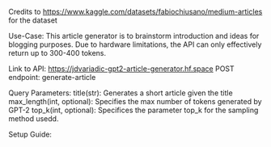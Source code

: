 Credits to https://www.kaggle.com/datasets/fabiochiusano/medium-articles for the dataset

Use-Case:
This article generator is to brainstorm introduction and ideas for blogging purposes. Due to hardware limitations, the API can only effectively return up to 300-400 tokens.

Link to API: https://jdvariadic-gpt2-article-generator.hf.space
POST endpoint: generate-article

Query Parameters:
title(str): Generates a short article given the title
max_length(int, optional): Specifies the max number of tokens generated by GPT-2
top_k(int, optional): Specifices the parameter top_k for the sampling method usedd.

Setup Guide:
